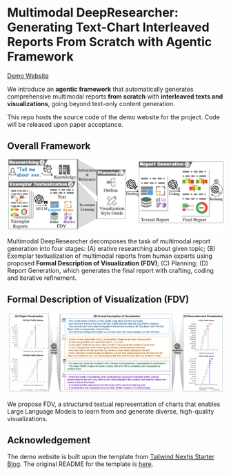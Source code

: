 # Multimodal DeepResearcher: Generating Text-Chart Interleaved Reports From Scratch with Agentic Framework

[Demo Website](https://rickyang1114.github.io/multimodal-deepresearcher/)

We introduce an **agentic framework** that automatically generates comprehensive multimodal reports **from scratch** with **interleaved texts and visualizations**, going beyond text-only content generation.

This repo hosts the source code of the demo website for the project. Code will be released upon paper acceptance.

## Overall Framework

![framework](public/mdr/framework.png)

Multimodal DeepResearcher decomposes the task of multimodal report generation into four stages: (A) erative researching about given topic; (B) Exemplar textualization of multimodal reports from human experts using proposed **Formal Description of Visualization (FDV)**; (C) Planning; (D) Report Generation, which generates the final report with crafting, coding and iterative refinement.

## Formal Description of Visualization (FDV)

![Formal Description of Visualization](public/mdr/fdv.png)

We propose FDV, a structured textual representation of charts that enables Large Language Models to learn from and generate diverse, high-quality visualizations.

## Acknowledgement

The demo website is built upon the template from [Tailwind Nextjs Starter Blog](https://github.com/timlrx/tailwind-nextjs-starter-blog). The original README for the template is [here](README-tailwind-started-blog.md).
